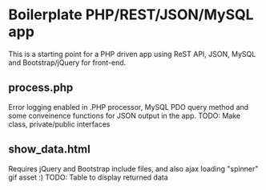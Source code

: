 Boilerplate PHP/REST/JSON/MySQL app
===================================

This is a starting point for a PHP driven app using ReST API, JSON, MySQL and Bootstrap/jQuery for front-end.

process.php
-------------
  Error logging enabled in .PHP processor, MySQL PDO query method and some conveinence functions for JSON output in the app.
  TODO: Make class, private/public interfaces

show_data.html
---------------
  Requires jQuery and Bootstrap include files, and also ajax loading "spinner" gif asset :)
  TODO: Table to display returned data
  

  
  

